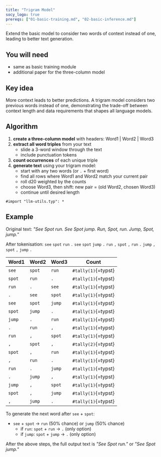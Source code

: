 ```yaml
---
title: "Trigram Model"
socy_logo: true
prereqs: ["01-basic-training.md", "02-basic-inference.md"]
---
```


Extend the basic model to consider two words of context instead of one, leading
to better text generation.

## You will need

- same as basic training module
- additional paper for the three-column model

## Key idea

More context leads to better predictions. A trigram model considers two previous
words instead of one, demonstrating the trade-off between context length and
data requirements that shapes all language models.

## Algorithm

1. **create a three-column model** with headers: Word1 | Word2 | Word3
2. **extract all word triples** from your text
   - slide a 3-word window through the text
   - include punctuation tokens
3. **count occurrences** of each unique triple
4. **generate text** using your trigram model:
   - start with any two words (or `.` + first word)
   - find all rows where Word1 and Word2 match your current pair
   - roll d20 weighted by the counts
   - choose Word3, then shift: new pair = (old Word2, chosen Word3)
   - continue until desired length

```{=typst}
#import "llm-utils.typ": *
```

## Example

Original text: _"See Spot run. See Spot jump. Run, Spot, run. Jump, Spot,
jump."_

After tokenisation: `see` `spot` `run` `.` `see` `spot` `jump` `.` `run` `,`
`spot` `,` `run` `.` `jump` `,` `spot` `,` `jump` `.`

| Word1  | Word2  | Word3  | Count |
| ------ | ------ | ------ | ----- |
| `see`  | `spot` | `run`  | `#tally(1)`{=typst} |
| `spot` | `run`  | `.`    | `#tally(1)`{=typst} |
| `run`  | `.`    | `see`  | `#tally(1)`{=typst} |
| `.`    | `see`  | `spot` | `#tally(1)`{=typst} |
| `see`  | `spot` | `jump` | `#tally(1)`{=typst} |
| `spot` | `jump` | `.`    | `#tally(1)`{=typst} |
| `jump` | `.`    | `run`  | `#tally(1)`{=typst} |
| `.`    | `run`  | `,`    | `#tally(1)`{=typst} |
| `run`  | `,`    | `spot` | `#tally(1)`{=typst} |
| `,`    | `spot` | `,`    | `#tally(2)`{=typst} |
| `spot` | `,`    | `run`  | `#tally(1)`{=typst} |
| `,`    | `run`  | `.`    | `#tally(1)`{=typst} |
| `run`  | `.`    | `jump` | `#tally(1)`{=typst} |
| `.`    | `jump` | `,`    | `#tally(1)`{=typst} |
| `jump` | `,`    | `spot` | `#tally(1)`{=typst} |
| `spot` | `,`    | `jump` | `#tally(1)`{=typst} |
| `,`    | `jump` | `.`    | `#tally(1)`{=typst} |

To generate the next word after `see` + `spot`:

- `see` + `spot` → `run` (50% chance) or `jump` (50% chance)
  - if `run`: `spot` + `run` → `.` (only option)
  - if `jump`: `spot` + `jump` → `.` (only option)

After the above steps, the full output text is _"See Spot run."_ or _"See Spot
jump."_
